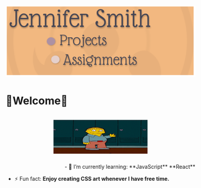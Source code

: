 # <img width="920" height="190" src='images/banner.png'/>

# <div align="left">🦋Welcome🦋 </div> <br><div align="center"> <img src="images/hello.gif" width="250px" height="90px"></div>

<div align="right"> 
 - 🌱 I’m currently learning: 
**JavaScript**
**React**
  </div>

- ⚡ Fun fact: **Enjoy creating CSS art whenever I have free time.**

<!--
**JenniferSmith007/JenniferSmith007** is a ✨ _special_ ✨ repository because its `README.md` (this file) appears on your GitHub profile.

Here are some ideas to get you started:

- 🔭 I’m currently working on ...
- 🌱 I’m currently learning ...
- 👯 I’m looking to collaborate on ...
- 🤔 I’m looking for help with ...
- 💬 Ask me about ...
- 📫 How to reach me: ...
- 😄 Pronouns: ...
- ⚡ Fun fact: ...
-->
